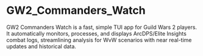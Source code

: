 # GW2_Commanders_Watch
GW2 Commanders Watch is a fast, simple TUI app for Guild Wars 2 players. It automatically monitors, processes, and displays ArcDPS/Elite Insights combat logs, streamlining analysis for WvW scenarios with near real-time updates and historical data.

